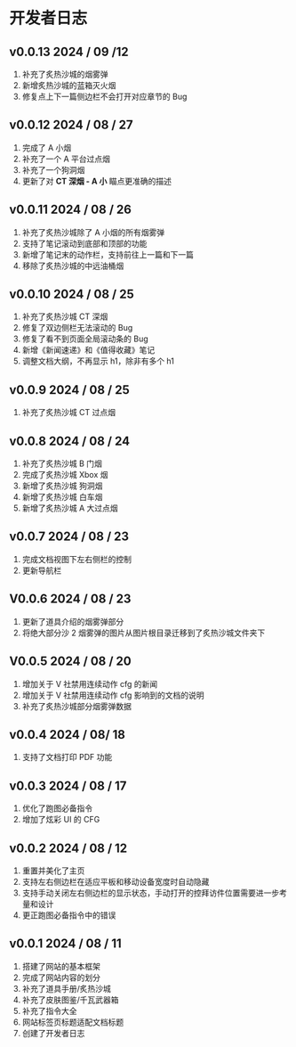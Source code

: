 # 开发者日志

## v0.0.13 2024 / 09 /12

1. 补充了炙热沙城的烟雾弹
2. 新增炙热沙城的蓝箱灭火烟
3. 修复点上下一篇侧边栏不会打开对应章节的 Bug

## v0.0.12 2024 / 08 / 27

1. 完成了 A 小烟
2. 补充了一个 A 平台过点烟
3. 补充了一个狗洞烟
4. 更新了对 **CT 深烟 - A 小** 瞄点更准确的描述

## v0.0.11 2024 / 08 / 26

1. 补充了炙热沙城除了 A 小烟的所有烟雾弹
2. 支持了笔记滚动到底部和顶部的功能
3. 新增了笔记末的动作栏，支持前往上一篇和下一篇
4. 移除了炙热沙城的中远油桶烟

## v0.0.10 2024 / 08 / 25

1. 补充了炙热沙城 CT 深烟
2. 修复了双边侧栏无法滚动的 Bug
3. 修复了看不到页面全局滚动条的 Bug
4. 新增《新闻速递》和《值得收藏》笔记
5. 调整文档大纲，不再显示 h1，除非有多个 h1

## v0.0.9 2024 / 08 / 25

1. 补充了炙热沙城 CT 过点烟

## v0.0.8 2024 / 08 / 24

1. 补充了炙热沙城 B 门烟
2. 完成了炙热沙城 Xbox 烟
3. 新增了炙热沙城 狗洞烟
4. 新增了炙热沙城 白车烟
5. 新增了炙热沙城 A 大过点烟

## v0.0.7 2024 / 08 / 23

1. 完成文档视图下左右侧栏的控制
2. 更新导航栏

## V0.0.6 2024 / 08 / 23

1. 更新了道具介绍的烟雾弹部分
2. 将绝大部分沙 2 烟雾弹的图片从图片根目录迁移到了炙热沙城文件夹下

## V0.0.5 2024 / 08 / 20

1. 增加关于 V 社禁用连续动作 cfg 的新闻
2. 增加关于 V 社禁用连续动作 cfg 影响到的文档的说明
3. 补充了炙热沙城部分烟雾弹数据

## v0.0.4 2024 / 08/ 18

1. 支持了文档打印 PDF 功能

## v0.0.3 2024 / 08 / 17

1. 优化了跑图必备指令
2. 增加了炫彩 UI 的 CFG

## v0.0.2 2024 / 08 / 12

1. 重置并美化了主页
2. 支持左右侧边栏在适应平板和移动设备宽度时自动隐藏
3. 支持手动关闭左右侧边栏的显示状态，手动打开的控拜访件位置需要进一步考量和设计
4. 更正跑图必备指令中的错误

## v0.0.1 2024 / 08 / 11

1. 搭建了网站的基本框架
2. 完成了网站内容的划分
3. 补充了道具手册/炙热沙城
4. 补充了皮肤图鉴/千瓦武器箱
5. 补充了指令大全
6. 网站标签页标题适配文档标题
7. 创建了开发者日志
